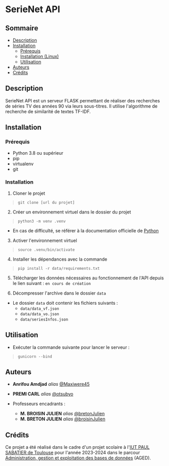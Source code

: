 # SerieNet API

## Sommaire

- [Description](#description)
- [Installation](#installation)
  - [Prérequis](#prérequis)
  - [Installation (Linux)](#installation-linux)
  - [Utilisation](#utilisation)
- [Auteurs](#auteurs)
- [Crédits](#crédits)

## Description

SerieNet API est un serveur FLASK permettant de réaliser des recherches de séries TV des années 90 via
leurs sous-titres. Il utilise l'algorithme de recherche de similarité de textes TF-IDF.

## Installation

### Prérequis

- Python 3.8 ou supérieur
- pip
- virtualenv
- git

### Installation

1. Cloner le projet
> `git clone [url du projet]`

2. Créer un environnement virtuel dans le dossier du projet
> `python3 -m venv .venv`

* En cas de difficulté, se référer à la documentation officielle de [Python](https://packaging.python.org/en/latest/guides/installing-using-pip-and-virtual-environments/)

3. Activer l'environnement virtuel
> `source .venv/bin/activate`

4. Installer les dépendances avec la commande 
> `pip install -r data/requirements.txt`

5. Télécharger les données nécessaires au fonctionnement de l'API depuis le lien suivant : `en cours de création`

6. Décompresser l'archive dans le dossier `data`

* Le dossier `data` doit contenir les fichiers suivants :
  * `data/data_vf.json`
  * `data/data_vo.json`
  * `data/seriesInfos.json`

## Utilisation

* Exécuter la commande suivante pour lancer le serveur :

> `gunicorn --bind`

## Auteurs

* **Anrifou Amdjad** _alias_ [@Maxiwere45](https://github.com/Maxiwere45)
* **PREMI CARL** _alias_ [@otsubyo](https://github.com/otsubyo)

* Professeurs encadrants :
  * **M. BROISIN JULIEN** _alias_ [@bretonJulien](https://www.linkedin.com/in/jln-brtn/)
  * **M. BRETON JULIEN** _alias_ [@broisinJulien](https://www.linkedin.com/in/jbroisin/)

## Crédits

Ce projet a été réalisé dans le cadre d'un projet scolaire à l'[IUT PAUL SABATIER de Toulouse](https://iut.univ-tlse3.fr/) pour l'année 2023-2024 dans le
parcour [Administration, gestion et exploitation des bases de données](https://iut.univ-tlse3.fr/but-informatique-parcours-administration-gestion-et-exploitation-des-donnees-toulouse) (AGED).